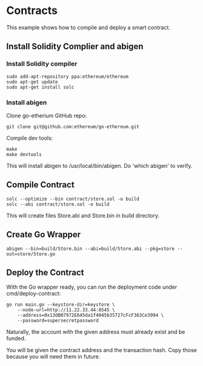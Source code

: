# Contracts

This example shows how to compile and deploy a smart contract.

## Install Solidity Complier and abigen

### Install Solidity compiler

```
sudo add-apt-repository ppa:ethereum/ethereum
sudo apt-get update
sudo apt-get install solc
```

### Install abigen

Clone go-etherium GitHub repo:

```
git clone git@github.com:ethereum/go-ethereum.git
```

Compile dev tools:

```
make
make devtools
```

This will install abigen to /usr/local/bin/abigen. Do 'which abigen' to verify.

## Compile Contract

```
solc --optimize --bin contract/store.sol -o build
solc --abi contract/store.sol -o build
```

This will create files Store.abi and Store.bin in build directory.

## Create Go Wrapper

```
abigen --bin=build/Store.bin --abi=build/Store.abi --pkg=store --out=store/Store.go
```

## Deploy the Contract

With the Go wrapper ready, you can run the deployment code under cmd/deploy-contract:

```
go run main.go --keystore-dir=keystore \
    --node-url=http://11.22.33.44:8545 \
    --address=0x13dB07972E645da1f4045b35727cFcF363Ce3994 \
    --password=supersecretpassword
```

Naturally, the account with the given address must already exist and be funded.

You will be given the contract address and the transaction hash. Copy those because you 
will need them in future.

